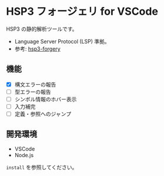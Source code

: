 # HSP3 フォージェリ for VSCode

HSP3 の静的解析ツールです。

- Language Server Protocol (LSP) 準拠。
- 参考: [hsp3-forgery](https://github.com/vain0x/hsp3-ginger/tree/master/hsp3-forgery)

## 機能

- [x] 構文エラーの報告
- [ ] 型エラーの報告
- [ ] シンボル情報のホバー表示
- [ ] 入力補完
- [ ] 定義・参照へのジャンプ

## 開発環境

- VSCode
- Node.js

`install` を参照してください。
